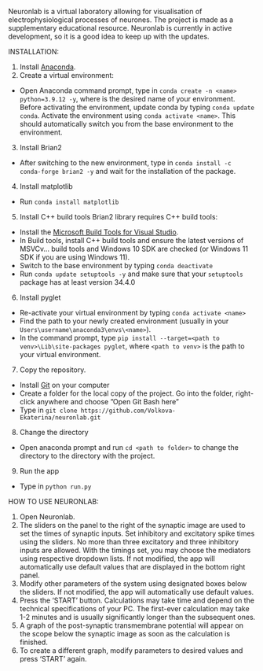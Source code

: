 Neuronlab is a virtual laboratory allowing for visualisation of electrophysiological processes of neurones. The project is made as a supplementary educational resource.  Neuronlab is currently in active development, so it is a good idea to keep up with the updates.

INSTALLATION:

1. Install [Anaconda](https://www.anaconda.com/download).
2. Create a virtual environment: 
- Open Anaconda command prompt, type in  `conda create -n <name> python=3.9.12 -y`, where <name> is the desired name of your environment. Before activating the environment, update conda by typing `conda update conda`. Activate the environment using `conda activate <name>`. This should automatically switch you from the base environment to the <name> environment.
3. Install Brian2
- After switching to the new environment, type in `conda install -c conda-forge brian2 -y` and wait for the installation of the package.
4. Install matplotlib
- Run `conda install matplotlib`
5. Install C++ build tools
Brian2 library requires  C++ build tools:
- Install the [Microsoft Build Tools for Visual Studio](https://visualstudio.microsoft.com/visual-cpp-build-tools/).
- In Build tools, install C++ build tools and ensure the latest versions of MSVCv… build tools and Windows 10 SDK are checked (or Windows 11 SDK if you are using Windows 11).
- Switch to the base environment by typing `conda deactivate`
- Run `conda update setuptools -y` and make sure that your `setuptools` package has at least version 34.4.0
6. Install pyglet
- Re-activate your virtual environment by typing `conda activate <name>`
- Find the path to your newly created environment (usually in your `Users\username\anaconda3\envs\<name>`).
- In the command prompt, type `pip install --target=<path to venv>\Lib\site-packages pyglet`, where `<path to venv>` is the path to your virtual environment.
7. Copy the repository.
- Install [Git](https://git-scm.com/download/win) on your computer
- Create a folder for the local copy of the project. Go into the folder, right-click anywhere and choose ”Open Git Bash here”
- Type in `git clone https://github.com/Volkova-Ekaterina/neuronlab.git`
8. Change the directory 
- Open anaconda prompt and run `cd <path to folder>` to change the directory to the directory with the project.
9. Run the app 
- Type in `python run.py`

HOW TO USE NEURONLAB:

1. Open Neuronlab. 
2. The sliders on the panel to the right of the synaptic image are used to set the times of synaptic inputs. Set inhibitory and excitatory spike times using the sliders. No more than three excitatory and three inhibitory inputs are allowed. With the timings set, you may choose the mediators using respective dropdown lists. If not modified, the app will automatically use default values that are displayed in the bottom right panel.
3. Modify other parameters of the system using designated boxes below the sliders. If not modified, the app will automatically use default values. 
4. Press the ‘START’ button. Calculations may take time and depend on the technical specifications of your PC. The first-ever calculation may take 1-2 minutes and is usually significantly longer than the subsequent ones. 
5. A graph of the post-synaptic transmembrane potential will appear on the scope below the synaptic image as soon as the calculation is finished. 
6. To create a different graph, modify parameters to desired values and press ‘START’ again.

